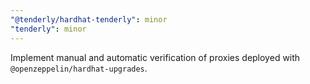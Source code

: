 ```yaml
---
"@tenderly/hardhat-tenderly": minor
"tenderly": minor
---
```


Implement manual and automatic verification of proxies deployed with `@openzeppelin/hardhat-upgrades`.
